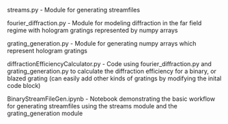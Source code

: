 streams.py - Module for generating streamfiles

fourier_diffraction.py - Module for modeling diffraction in the far field regime with hologram gratings represented by numpy arrays

grating_generation.py - Module for generating numpy arrays which represent hologram gratings

diffractionEfficiencyCalculator.py - Code using fourier_diffraction.py and grating_generation.py to calculate the diffraction efficiency for a binary, or blazed grating (can easily add other kinds of gratings by modifying the inital code block)

BinaryStreamFileGen.ipynb - Notebook demonstrating the basic workflow for generating streamfiles using the streams module and the grating_generation module

